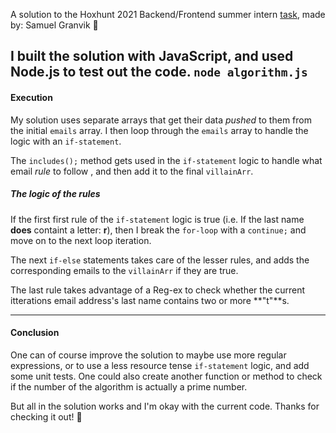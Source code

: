 A solution to the Hoxhunt 2021 Backend/Frontend summer intern [task](https://hunters.hoxhunt.com/#/challenge), made by: Samuel Granvik 👋

I built the solution with JavaScript, and used Node.js to test out the code. `node algorithm.js`
------------
#### Execution

My solution uses separate arrays that get their data *pushed* to them from the initial `emails` array. I then loop through the `emails` array to handle the logic with an `if-statement`.

The `includes();` method gets used in the `if-statement` logic to handle what email *rule* to follow , and then add it to the final `villainArr`.

##### The logic of the rules

If the first first rule of the `if-statement` logic is true (i.e. If the last name **does**  containt a letter: **r**), then I break the `for-loop` with a `continue;` and move on to the next loop iteration.

The next `if-else` statements takes care of the lesser rules, and adds the corresponding emails to the `villainArr` if they are true.

The last rule takes advantage of a Reg-ex to check whether the current itterations email address's last name contains two or more **"t"**s. 

------------
#### Conclusion

One can of course improve the solution to maybe use more regular expressions, or to use a less resource tense `if-statement` logic, and add some unit tests. 
One could also create another function or method to check if the number of the algorithm is actually a prime number. 

But all in the solution works and I'm okay with the current code. 
Thanks for checking it out! 🙏
